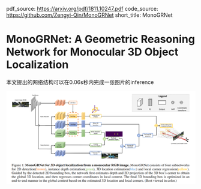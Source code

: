 pdf_source: https://arxiv.org/pdf/1811.10247.pdf
code_source: https://github.com/Zengyi-Qin/MonoGRNet
short_title: MonoGRNet
# MonoGRNet: A Geometric Reasoning Network for Monocular 3D Object Localization

本文提出的网络结构可以在0.06s秒内完成一张图片的inference

![image](res/MonoGRNet.png)